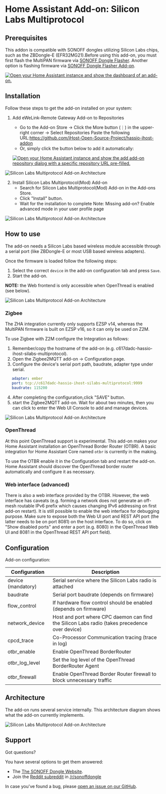 # Home Assistant Add-on: Silicon Labs Multiprotocol

## Prerequisites
This addon is compatible with SONOFF dongles utilizing Silicon Labs chips, such as the
ZBDongle-E (EFR32MG21).Before using this add-on, you must first flash the MultiPAN firmware 
via [SONOFF Dongle Flasher][sonoff-dongle-flasher]. Another option is flashing firmware 
via [SONOFF Dongle Flasher Add-on][dongle-flasher-addon].

[![Open your Home Assistant instance and show the dashboard of an add-on.](https://my.home-assistant.io/badges/supervisor_addon.svg)](https://my.home-assistant.io/redirect/supervisor_addon/?addon=81bc2df9_sonoff_dongle_flasher_for_ihost&repository_url=https%3A%2F%2Fgithub.com%2FiHost-Open-Source-Project%2Fhassio-ihost-addon)

## Installation

Follow these steps to get the add-on installed on your system:

1. Add eWeLink-Remote Gateway Add-on to Repositories
      - Go to the Add-on Store → Click the More button (⋮) in the upper-right corner → Select Repositories
        Paste the following URL:https://github.com/iHost-Open-Source-Project/hassio-ihost-addon
      - Or, simply click the button below to add it automatically:

      [![Open your Home Assistant instance and show the add add-on repository dialog with a specific repository URL pre-filled.](https://my.home-assistant.io/badges/supervisor_add_addon_repository.svg)](https://my.home-assistant.io/redirect/supervisor_add_addon_repository/?repository_url=https%3A%2F%2Fgithub.com%2FiHost-Open-Source-Project%2Fhassio-ihost-addon)
      
![Silicon Labs Multiprotocol Add-on Architecture](https://github.com/Mrz-creator/hassio-ihost-addon-z/hassio-ihost-silabs-multiprotocol/images/description-picture_1.png)

2. Install Silicon Labs Multiprotocol(Mod) Add-on
      - Search for Silicon Labs Multiprotocol(Mod) Add-on in the Add-ons Store.
      - Click "Install" button.  
      - Wait for the installation to complete
Note: Missing add-on? Enable advanced mode in your user profile page

![Silicon Labs Multiprotocol Add-on Architecture](https://github.com/Mrz-creator/hassio-ihost-addon-z/hassio-ihost-silabs-multiprotocol/images/description-picture_2.png)

## How to use

The add-on needs a Silicon Labs based wireless module accessible through a 
serial port (like ZBDongle-E or most USB based wireless adapters).

Once the firmware is loaded follow the following steps:

1. Select the correct `device` in the add-on configuration tab and press `Save`.
2. Start the add-on.

**NOTE:** the Web frontend is only accessible when OpenThread is enabled (see below).

![Silicon Labs Multiprotocol Add-on Architecture](https://github.com/Mrz-creator/hassio-ihost-addon-z/hassio-ihost-silabs-multiprotocol/images/description-picture_3.png)

### Zigbee

The ZHA integration currently only supports EZSP v14, whereas the MultiPAN firmware 
is built on EZSP v16, so it can only be used on Z2M.

To use Zigbee with Z2M configure the Integration as follows:

1. Remember/copy the hostname of the add-on (e.g. c617dadc-hassio-ihost-silabs-multiprotocol).
2. Open the Zigbee2MQTT add-on → Configuration page.
3. Configure the device's serial port path, baudrate, adapter type under serial.

```yaml
   adapter: ember
   port: tcp://c617dadc-hassio-ihost-silabs-multiprotocol:9999
   baudrate: 115200
```


4. After completing the configuration,click "SAVE" button. 
5. start the Zigbee2MQTT add-on. 
Wait for about two minutes, then you can click to enter the Web UI Console to add and manage devices.

![Silicon Labs Multiprotocol Add-on Architecture](https://github.com/Mrz-creator/hassio-ihost-addon-z/hassio-ihost-silabs-multiprotocol/images/description-picture_4.png)

### OpenThread

At this point OpenThread support is experimental. This add-on makes your Home
Assistant installation an OpenThread Border Router (OTBR). A basic integration
for Home Assistant Core named `otbr` is currently in the making.

To use the OTBR enable it in the Configuration tab and restart the add-on. Home
Assistant should discover the OpenThread border router automatically and
configure it as necessary.

### Web interface (advanced)

There is also a web interface provided by the OTBR. However, the web
interface has caveats (e.g. forming a network does not generate an off-mesh
routable IPv6 prefix which causes changing IPv6 addressing on first add-on
restart). It is still possible to enable the web interface for debugging
purpose. Make sure to expose both the Web UI port and REST API port (the
latter needs to be on port 8081) on the host interface. To do so, click on
"Show disabled ports" and enter a port (e.g. 8080) in the OpenThread Web UI
and 8081 in the OpenThread REST API port field).

## Configuration

Add-on configuration:

| Configuration      | Description                                            |
|--------------------|--------------------------------------------------------|
| device (mandatory) | Serial service where the Silicon Labs radio is attached |
| baudrate           | Serial port baudrate (depends on firmware)   |
| flow_control       | If hardware flow control should be enabled (depends on firmware) |
| network_device     | Host and port where CPC daemon can find the Silicon Labs radio (takes precedence over device) |
| cpcd_trace         | Co-Processor Communication tracing (trace in log)      |
| otbr_enable        | Enable OpenThread BorderRouter                         |
| otbr_log_level     | Set the log level of the OpenThread BorderRouter Agent     |
| otbr_firewall      | Enable OpenThread Border Router firewall to block unnecessary traffic |

## Architecture

The add-on runs several service internally. This architecture diagram shows what
the add-on currently implements.

![Silicon Labs Multiprotocol Add-on Architecture](https://github.com/Mrz-creator/hassio-ihost-addon-z/hassio-ihost-silabs-multiprotocol/images/architecture.png)

## Support

Got questions?

You have several options to get them answered:

- The [The SONOFF Dongle Website][discord].
- Join the [Reddit subreddit][reddit] in [/r/sonoffdongle][reddit]

In case you've found a bug, please [open an issue on our GitHub][issue].

[discord]: https://dongle.sonoff.tech
[reddit]: https://www.reddit.com/r/sonoffdongle
[issue]: https://github.com/iHost-Open-Source-Project/hassio-ihost-addon/issues
[sonoff-dongle-flasher]: https://dongle.sonoff.tech/sonoff-dongle-flasher
[dongle-flasher-addon]: https://github.com/iHost-Open-Source-Project/hassio-ihost-addon/blob/master/hassio-ihost-sonoff-dongle-flasher/DOCS.md
